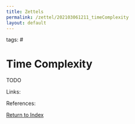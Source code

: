 ```yaml
---
title: Zettels
permalink: /zettel/202103061211_timeComplexity
layout: default
---
```

tags: #

# Time Complexity

TODO

Links: 

References: 

[Return to Index](index)